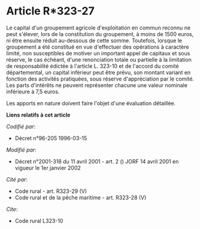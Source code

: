 # Article R*323-27

Le capital d'un groupement agricole d'exploitation en commun reconnu ne peut s'élever, lors de la constitution du groupement,
à moins de 1500 euros, ni être ensuite réduit au-dessous de cette somme. Toutefois, lorsque le groupement a été constitué en
vue d'effectuer des opérations à caractère limité, non susceptibles de motiver un important appel de capitaux et sous
réserve, le cas échéant, d'une renonciation totale ou partielle à la limitation de responsabilité édictée à l'article L.
323-10 et de l'accord du comité départemental, un capital inférieur peut être prévu, son montant variant en fonction des
activités pratiquées, sous réserve d'appréciation par le comité. Les parts d'intérêts ne peuvent représenter chacune une
valeur nominale inférieure à 7,5 euros.

Les apports en nature doivent faire l'objet d'une évaluation détaillée.

**Liens relatifs à cet article**

_Codifié par_:

  - Décret n°96-205 1996-03-15

_Modifié par_:

  - Décret n°2001-318 du 11 avril 2001 - art. 2 () JORF 14 avril 2001 en vigueur le 1er janvier 2002

_Cité par_:

  - Code rural - art. R323-29 (V)
  - Code rural et de la pêche maritime - art. R323-28 (V)

_Cite_:

  - Code rural L323-10
